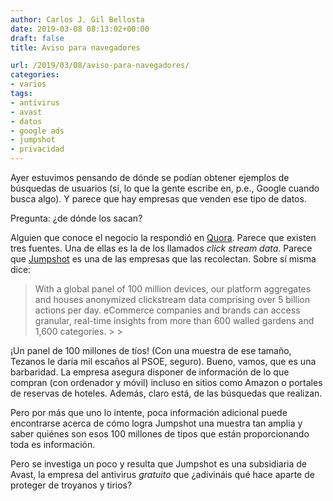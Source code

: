 ```yaml
---
author: Carlos J. Gil Bellosta
date: 2019-03-08 08:13:02+00:00
draft: false
title: Aviso para navegadores

url: /2019/03/08/aviso-para-navegadores/
categories:
- varios
tags:
- antivirus
- avast
- datos
- google ads
- jumpshot
- privacidad
---
```





Ayer estuvimos pensando de dónde se podían obtener ejemplos de búsquedas de usuarios (sí, lo que la gente escribe en, p.e., Google cuando busca algo). Y parece que hay empresas que venden ese tipo de datos.







Pregunta: ¿de dónde los sacan?







Alguien que conoce el negocio la respondió en [Quora](https://www.quora.com/Where-do-the-keyword-research-tools-that-are-not-Google-Adwords-get-their-data). Parece que existen tres fuentes. Una de ellas es la de los llamados _click stream data_. Parece que [Jumpshot](https://www.jumpshot.com/about/) es una de las empresas que las recolectan. Sobre sí misma dice:







<blockquote>With a global panel of 100 million devices, our platform aggregates and houses anonymized clickstream data comprising over 5 billion actions per day. eCommerce companies and brands can access granular, real-time insights from more than 600 walled gardens and 1,600 categories.
>
> </blockquote>







¡Un panel de 100 millones de tíos! (Con una muestra de ese tamaño, Tezanos le daría mil escaños al PSOE, seguro). Bueno, vamos, que es una barbaridad. La empresa asegura disponer de información de lo que compran (con ordenador y móvil) incluso en sitios como Amazon o portales de reservas de hoteles. Además, claro está, de las búsquedas que realizan.







Pero por más que uno lo intente, poca información adicional puede encontrarse acerca de cómo logra Jumpshot una muestra tan amplia y saber quiénes son esos 100 millones de tipos que están proporcionando toda es información.







Pero se investiga un poco y resulta que Jumpshot es una subsidiaria de Avast, la empresa del antivirus _gratuito_ que ¿adivináis qué hace aparte de proteger de troyanos y tirios?



